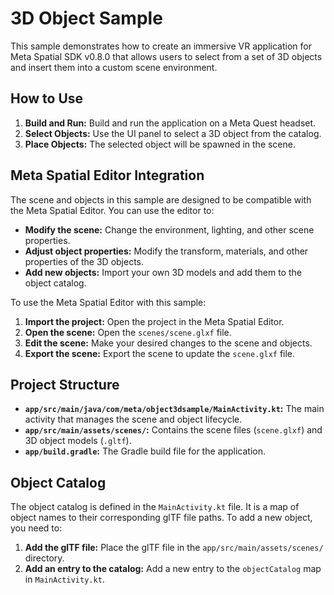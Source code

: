 # 3D Object Sample

This sample demonstrates how to create an immersive VR application for Meta Spatial SDK v0.8.0 that allows users to select from a set of 3D objects and insert them into a custom scene environment.

## How to Use

1.  **Build and Run:** Build and run the application on a Meta Quest headset.
2.  **Select Objects:** Use the UI panel to select a 3D object from the catalog.
3.  **Place Objects:** The selected object will be spawned in the scene.

## Meta Spatial Editor Integration

The scene and objects in this sample are designed to be compatible with the Meta Spatial Editor. You can use the editor to:

*   **Modify the scene:** Change the environment, lighting, and other scene properties.
*   **Adjust object properties:** Modify the transform, materials, and other properties of the 3D objects.
*   **Add new objects:** Import your own 3D models and add them to the object catalog.

To use the Meta Spatial Editor with this sample:

1.  **Import the project:** Open the project in the Meta Spatial Editor.
2.  **Open the scene:** Open the `scenes/scene.glxf` file.
3.  **Edit the scene:** Make your desired changes to the scene and objects.
4.  **Export the scene:** Export the scene to update the `scene.glxf` file.

## Project Structure

*   **`app/src/main/java/com/meta/object3dsample/MainActivity.kt`:** The main activity that manages the scene and object lifecycle.
*   **`app/src/main/assets/scenes/`:** Contains the scene files (`scene.glxf`) and 3D object models (`.gltf`).
*   **`app/build.gradle`:** The Gradle build file for the application.

## Object Catalog

The object catalog is defined in the `MainActivity.kt` file. It is a map of object names to their corresponding glTF file paths. To add a new object, you need to:

1.  **Add the glTF file:** Place the glTF file in the `app/src/main/assets/scenes/` directory.
2.  **Add an entry to the catalog:** Add a new entry to the `objectCatalog` map in `MainActivity.kt`.
